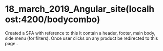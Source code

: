 # 18_march_2019_Angular_site(localhost:4200/bodycombo)

Created a SPA with reference to this 
It contain a header, footer, main body, side menu (for filters).  Once user clicks on any product be redirected to this page .

